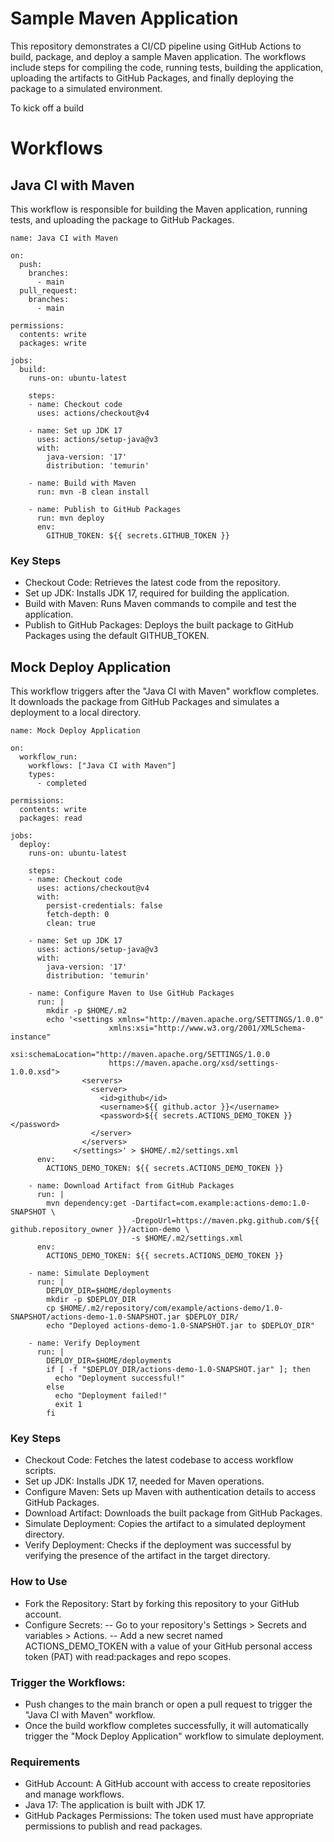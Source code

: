 # Sample Maven Application
This repository demonstrates a CI/CD pipeline using GitHub Actions to build, package, and deploy a sample Maven application. The workflows include steps for compiling the code, running tests, building the application, uploading the artifacts to GitHub Packages, and finally deploying the package to a simulated environment.

To kick off a build

# Workflows
## Java CI with Maven
This workflow is responsible for building the Maven application, running tests, and uploading the package to GitHub Packages.

```
name: Java CI with Maven

on:
  push:
    branches:
      - main
  pull_request:
    branches:
      - main

permissions:
  contents: write
  packages: write

jobs:
  build:
    runs-on: ubuntu-latest

    steps:
    - name: Checkout code
      uses: actions/checkout@v4

    - name: Set up JDK 17
      uses: actions/setup-java@v3
      with:
        java-version: '17'
        distribution: 'temurin'

    - name: Build with Maven
      run: mvn -B clean install

    - name: Publish to GitHub Packages
      run: mvn deploy
      env:
        GITHUB_TOKEN: ${{ secrets.GITHUB_TOKEN }}
```

### Key Steps
- Checkout Code: Retrieves the latest code from the repository.
- Set up JDK: Installs JDK 17, required for building the application.
- Build with Maven: Runs Maven commands to compile and test the application.
- Publish to GitHub Packages: Deploys the built package to GitHub Packages using the default GITHUB_TOKEN.

## Mock Deploy Application
This workflow triggers after the "Java CI with Maven" workflow completes. It downloads the package from GitHub Packages and simulates a deployment to a local directory.

```
name: Mock Deploy Application

on:
  workflow_run:
    workflows: ["Java CI with Maven"]
    types:
      - completed

permissions:
  contents: write
  packages: read

jobs:
  deploy:
    runs-on: ubuntu-latest

    steps:
    - name: Checkout code
      uses: actions/checkout@v4
      with:
        persist-credentials: false
        fetch-depth: 0
        clean: true

    - name: Set up JDK 17
      uses: actions/setup-java@v3
      with:
        java-version: '17'
        distribution: 'temurin'

    - name: Configure Maven to Use GitHub Packages
      run: |
        mkdir -p $HOME/.m2
        echo '<settings xmlns="http://maven.apache.org/SETTINGS/1.0.0"
                      xmlns:xsi="http://www.w3.org/2001/XMLSchema-instance"
                      xsi:schemaLocation="http://maven.apache.org/SETTINGS/1.0.0
                      https://maven.apache.org/xsd/settings-1.0.0.xsd">
                <servers>
                  <server>
                    <id>github</id>
                    <username>${{ github.actor }}</username>
                    <password>${{ secrets.ACTIONS_DEMO_TOKEN }}</password>
                  </server>
                </servers>
              </settings>' > $HOME/.m2/settings.xml
      env:
        ACTIONS_DEMO_TOKEN: ${{ secrets.ACTIONS_DEMO_TOKEN }}

    - name: Download Artifact from GitHub Packages
      run: |
        mvn dependency:get -Dartifact=com.example:actions-demo:1.0-SNAPSHOT \
                           -DrepoUrl=https://maven.pkg.github.com/${{ github.repository_owner }}/action-demo \
                           -s $HOME/.m2/settings.xml
      env:
        ACTIONS_DEMO_TOKEN: ${{ secrets.ACTIONS_DEMO_TOKEN }}

    - name: Simulate Deployment
      run: |
        DEPLOY_DIR=$HOME/deployments
        mkdir -p $DEPLOY_DIR
        cp $HOME/.m2/repository/com/example/actions-demo/1.0-SNAPSHOT/actions-demo-1.0-SNAPSHOT.jar $DEPLOY_DIR/
        echo "Deployed actions-demo-1.0-SNAPSHOT.jar to $DEPLOY_DIR"

    - name: Verify Deployment
      run: |
        DEPLOY_DIR=$HOME/deployments
        if [ -f "$DEPLOY_DIR/actions-demo-1.0-SNAPSHOT.jar" ]; then
          echo "Deployment successful!"
        else
          echo "Deployment failed!"
          exit 1
        fi
```

### Key Steps
- Checkout Code: Fetches the latest codebase to access workflow scripts.
- Set up JDK: Installs JDK 17, needed for Maven operations.
- Configure Maven: Sets up Maven with authentication details to access GitHub Packages.
- Download Artifact: Downloads the built package from GitHub Packages.
- Simulate Deployment: Copies the artifact to a simulated deployment directory.
- Verify Deployment: Checks if the deployment was successful by verifying the presence of the artifact in the target directory.

### How to Use
- Fork the Repository: Start by forking this repository to your GitHub account.
- Configure Secrets:
-- Go to your repository's Settings > Secrets and variables > Actions.
-- Add a new secret named ACTIONS_DEMO_TOKEN with a value of your GitHub personal access token (PAT) with read:packages and repo scopes.

### Trigger the Workflows:
- Push changes to the main branch or open a pull request to trigger the "Java CI with Maven" workflow.
- Once the build workflow completes successfully, it will automatically trigger the "Mock Deploy Application" workflow to simulate deployment.

### Requirements
- GitHub Account: A GitHub account with access to create repositories and manage workflows.
- Java 17: The application is built with JDK 17.
- GitHub Packages Permissions: The token used must have appropriate permissions to publish and read packages.
